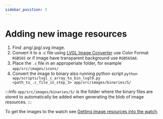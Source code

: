 ```yaml
---
sidebar_position: 3
---
```


# Adding new image resources
1. Find .png/.jpg/.svg image.
2. Convert it to a .c file using [LVGL Image Converter](https://lvgl.io/tools/imageconverter) use Color Format `RGB565` or if image have transparent background use `RGB565A8`.
3. Place the `.c` file in an approperiate folder, for example `app/src/images/icons/`
4. Convert the image to binary also running python script `python app/scripts/lvgl_c_array_to_bin_lvgl9.py <path_to_.c_file_in_step_3> app/src/images/binaries/S/`

:::info
    `app/src/images/binaries/S/` is the folder where the binary files are stored to automatically be added when generating the blob of image resources.
:::

To get the images to the watch see [Getting image resources into the watch](image_resources).